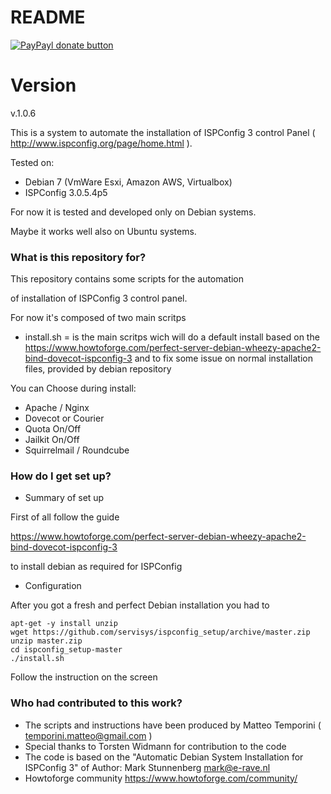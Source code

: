 # README #

[![PayPayl donate button](https://www.paypalobjects.com/it_IT/IT/i/btn/btn_donateCC_LG.gif)](https://www.paypal.com/cgi-bin/webscr?cmd=_s-xclick&hosted_button_id=TB4Q3UJDC5JDJ "Help US support this project using Paypal")

# Version #
v.1.0.6

This is a system to automate the installation of ISPConfig 3 
control Panel ( http://www.ispconfig.org/page/home.html ).

Tested on:
- Debian 7 (VmWare Esxi, Amazon AWS, Virtualbox)
- ISPConfig 3.0.5.4p5

For now it is tested and developed only on Debian systems.

Maybe it works well also on Ubuntu systems.

### What is this repository for? ###

This repository contains some scripts for the automation

of installation of ISPConfig 3 control panel.

For now it's composed of two main scritps

- install.sh = is the main scritps wich will do a default install
		       based on the https://www.howtoforge.com/perfect-server-debian-wheezy-apache2-bind-dovecot-ispconfig-3
                       and to fix some issue on normal installation files, provided by debian repository

You can Choose during install:
- Apache / Nginx
- Dovecot or Courier
- Quota On/Off
- Jailkit On/Off
- Squirrelmail / Roundcube

### How do I get set up? ###

* Summary of set up

First of all follow the guide 

https://www.howtoforge.com/perfect-server-debian-wheezy-apache2-bind-dovecot-ispconfig-3

to install debian as required for ISPConfig

* Configuration

After you got a fresh and perfect Debian installation you had to

```shell
apt-get -y install unzip
wget https://github.com/servisys/ispconfig_setup/archive/master.zip
unzip master.zip
cd ispconfig_setup-master
./install.sh
```

Follow the instruction on the screen

### Who had contributed to this work? ###

* The scripts and instructions have been produced by Matteo Temporini ( <temporini.matteo@gmail.com> )
* Special thanks to Torsten Widmann for contribution to the code
* The code is based on the "Automatic Debian System Installation for ISPConfig 3" of Author: Mark Stunnenberg <mark@e-rave.nl>
* Howtoforge community https://www.howtoforge.com/community/
